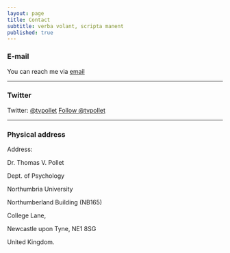 ```yaml
---
layout: page
title: Contact
subtitle: verba volant, scripta manent
published: true
---
```


### E-mail

You can reach me via [email](mailto:thomas.pollet@northumbria.ac.uk)

---
### Twitter

Twitter: [@tvpollet](https://twitter.com/tvpollet)  <a href="https://twitter.com/tvpollet?ref_src=twsrc%5Etfw" class="twitter-follow-button" data-show-count="false">Follow @tvpollet</a><script async src="//platform.twitter.com/widgets.js" charset="utf-8"></script>

---
### Physical address

Address:

Dr. Thomas V. Pollet

Dept. of Psychology

Northumbria University

Northumberland Building (NB165)

College Lane,

Newcastle upon Tyne, NE1 8SG

United Kingdom.
